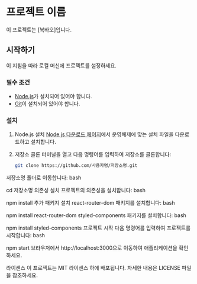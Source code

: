 # 프로젝트 이름

이 프로젝트는 [북바오]입니다.

## 시작하기

이 지침을 따라 로컬 머신에 프로젝트를 설정하세요.

### 필수 조건

- [Node.js](https://nodejs.org/)가 설치되어 있어야 합니다.
- [Git](https://git-scm.com/)이 설치되어 있어야 합니다.

### 설치

1. Node.js 설치
   [Node.js 다운로드 페이지](https://nodejs.org/)에서 운영체제에 맞는 설치 파일을 다운로드하고 설치합니다.

2. 저장소 클론
   터미널을 열고 다음 명령어를 입력하여 저장소를 클론합니다:
   ```bash
   git clone https://github.com/사용자명/저장소명.git
저장소명 폴더로 이동합니다:
bash

cd 저장소명
 의존성 설치
프로젝트의 의존성을 설치합니다:
bash

npm install
 추가 패키지 설치
react-router-dom 패키지를 설치합니다:
bash

npm install react-router-dom
styled-components 패키지를 설치합니다:
bash

npm install styled-components
프로젝트 시작
다음 명령어를 입력하여 프로젝트를 시작합니다:
bash

npm start
브라우저에서 http://localhost:3000으로 이동하여 애플리케이션을 확인하세요.

라이센스
이 프로젝트는 MIT 라이센스 하에 배포됩니다. 자세한 내용은 LICENSE 파일을 참조하세요.    
